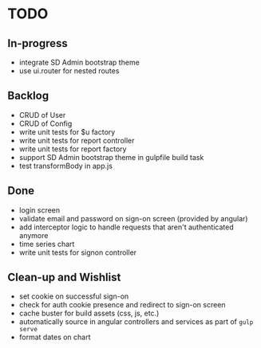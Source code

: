 TODO
===

In-progress
---

* integrate SD Admin bootstrap theme
* use ui.router for nested routes

Backlog
---

* CRUD of User
* CRUD of Config
* write unit tests for $u factory
* write unit tests for report controller
* write unit tests for report factory
* support SD Admin bootstrap theme in gulpfile build task
* test transformBody in app.js

Done
---

* login screen
* validate email and password on sign-on screen (provided by angular)
* add interceptor logic to handle requests that aren't authenticated anymore
* time series chart
* write unit tests for signon controller

Clean-up and Wishlist
---

* set cookie on successful sign-on
* check for auth cookie presence and redirect to sign-on screen
* cache buster for build assets (css, js, etc.)
* automatically source in angular controllers and services as part of `gulp serve`
* format dates on chart
